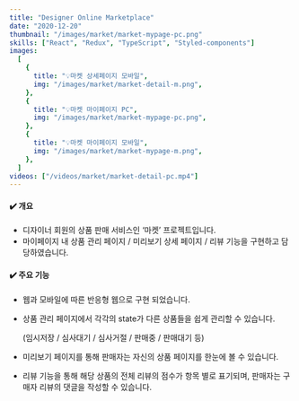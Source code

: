 ```yaml
---
title: "Designer Online Marketplace"
date: "2020-12-20"
thumbnail: "/images/market/market-mypage-pc.png"
skills: ["React", "Redux", "TypeScript", "Styled-components"]
images:
  [
    {
      title: "💡마켓 상세페이지 모바일",
      img: "/images/market/market-detail-m.png",
    },
    {
      title: "💡마켓 마이페이지 PC",
      img: "/images/market/market-mypage-pc.png",
    },
    {
      title: "💡마켓 마이페이지 모바일",
      img: "/images/market/market-mypage-m.png",
    },
  ]
videos: ["/videos/market/market-detail-pc.mp4"]
---
```


#### **✔️ 개요**

- 디자이너 회원의 상품 판매 서비스인 ‘마켓’ 프로젝트입니다.
- 마이페이지 내 상품 관리 페이지 / 미리보기 상세 페이지 / 리뷰 기능을 구현하고 담당하였습니다.

#### **✔️ 주요 기능**

- 웹과 모바일에 따른 반응형 웹으로 구현 되었습니다.
- 상품 관리 페이지에서 각각의 state가 다른 상품들을 쉽게 관리할 수 있습니다.

  (임시저장 / 심사대기 / 심사거절 / 판매중 / 판매대기 등)

- 미리보기 페이지를 통해 판매자는 자신의 상품 페이지를 한눈에 볼 수 있습니다.
- 리뷰 기능을 통해 해당 상품의 전체 리뷰의 점수가 항목 별로 표기되며, 판매자는 구매자 리뷰의 댓글을 작성할 수 있습니다.
